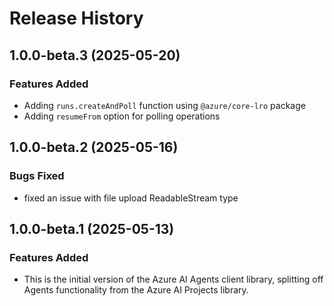 # Release History

## 1.0.0-beta.3 (2025-05-20)

### Features Added

- Adding `runs.createAndPoll` function using `@azure/core-lro` package
- Adding `resumeFrom` option for polling operations

## 1.0.0-beta.2 (2025-05-16)

### Bugs Fixed

- fixed an issue with file upload ReadableStream type

## 1.0.0-beta.1 (2025-05-13)

### Features Added

- This is the initial version of the Azure AI Agents client library, splitting off Agents functionality from the Azure AI Projects library.

